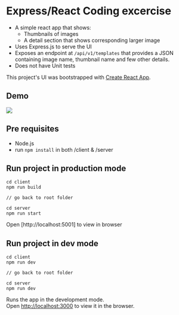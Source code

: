 # Express/React Coding excercise

- A simple react app that shows:
    - Thumbnails of images
    - A detail section that shows corresponding larger image
- Uses Express.js to serve the UI
- Exposes an endpoint at `/api/v1/templates` that provides a JSON containing image name, thumbnail name and few other details.
- Does not have Unit tests

This project's UI was bootstrapped with [Create React App](https://github.com/facebook/create-react-app).

## Demo

![](https://github.com/mvikrammenon/image-select-fe-be-project/blob/84d7533534a5baca7e6e80e3bf494e603c539e06/demo/demo.gif)

## Pre requisites
- Node.js
- run `npm install` in both <root>/client & <root>/server

## Run project in production mode

```
cd client
npm run build

// go back to root folder

cd server
npm run start
```
Open [http://localhost:5001] to view in browser


## Run project in dev mode

```
cd client
npm run dev

// go back to root folder

cd server
npm run dev
```

Runs the app in the development mode.<br />
Open [http://localhost:3000](http://localhost:3000) to view it in the browser.
